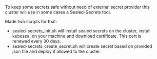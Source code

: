 To keep some secrets safe without need of external secret provider this cluster will use in some cases a Sealed-Secrets tool.

Made two scripts for that:
- sealed-secrets_init.sh will install sealed secrets on the cluster, install kubeseal on your machine and download certificate. This cert is renewed every 30 days.
- sealed-secrets_create_secret.sh will create secret based on provided json file and deploy if allowed to the cluster.


